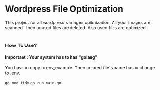 # **Wordpress File Optimization**
This project for all wordpress's images optimization.
All your images are scanned. Then unused files are deleted. Also used files are optimized.

#
### **How To Use?**
#### **Important : Your system has to has "golang"** 
You have to copy to env_example. Then created file's name has to change to .env.

```go mod tidy```
```go run main.go```